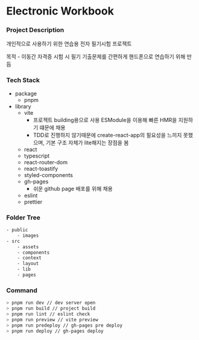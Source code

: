 # Electronic Workbook

### Project Description

개인적으로 사용하기 위한 연습용 전자 필기시험 프로젝트

목적 - 이동간 자격증 시험 시 필기 기출문제를 간편하게 핸드폰으로 연습하기 위해 만듬

### Tech Stack

- package
  - pnpm
- library
  - vite
    - 프로젝트 building용으로 사용 ESModule을 이용해 빠른 HMR을 지원하기 떄문에 채용
    - TDD로 진행하지 않기때문에 create-react-app의 필요성을 느끼지 못했으며, 기본 구조 자체가 lite해지는 장점을 봄
  - react
  - typescript
  - react-router-dom
  - react-toastify
  - styled-components
  - gh-pages
    - 쉬운 github page 배포를 위해 채용
  - eslint
  - prettier

### Folder Tree

```bash
- public
	- images
- src
	- assets
	- components
	- context
	- layout
	- lib
	- pages
```

### Command

```bash
> pnpm run dev // dev server open
> pnpm run build // project build
> pnpm run lint // eslint check
> pnpm run preview // vite preview
> pnpm run predeploy // gh-pages pre deploy
> pnpm run deploy // gh-pages deploy
```
